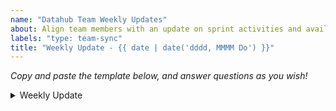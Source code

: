```yaml
---
name: "Datahub Team Weekly Updates"
about: Align team members with an update on sprint activities and availability!
labels: "type: team-sync"
title: "Weekly Update - {{ date | date('dddd, MMMM Do') }}"
---
```


_Copy and paste the template below, and answer questions as you wish!_

<details>
<summary>Weekly Update</summary>

```
**Thanks I'd like to give 🙌**
- So-and-so helped me out a lot with XXX...
- Thanks for Jo's work on the XXX repo...

**Updates from last week ✔**
- I worked towards deliverable: <link-to-deliverable>
- I had a meeting with ABC

**Challenges I faced and things I'd like assistance with 🙏**
- I had a hard time figuring out ...
- Could somebody take a look at ...

**My availability for next week**
- I'll be off on XXX day...
- I've got several meetings this week...
```

</details>

